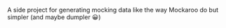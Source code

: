 A side project for generating mocking data like the way Mockaroo do but simpler (and maybe dumpler 😀)
